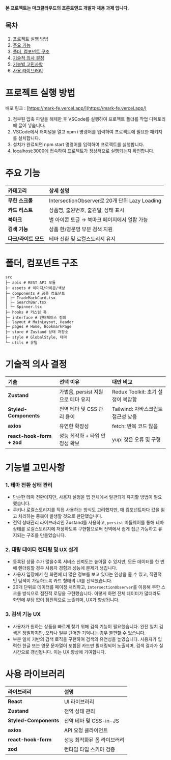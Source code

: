 **본 프로젝트는 마크클라우드의 프론트엔드 개발자 채용 과제 입니다.**

## 목차

1. [프로젝트 실행 방법](#프로젝트-실행-방법)
2. [주요 기능](#주요-기능)
3. [폴더, 컴포넌트 구조](#폴더-컴포넌트-구조)
4. [기술적 의사 결정](#기술적-의사-결정)
5. [기능별 고민사항](#기능별-고민사항)
6. [사용 라이브러리](#사용-라이브러리)

# 프로젝트 실행 방법

배포 링크 : [https://mark-fe.vercel.app/](https://mark-fe.vercel.app/)

1. 첨부된 압축 파일을 해제한 후 VSCode를 실행하여 프로젝트 폴더를 작업 디렉토리에 끌어 넣습니다.
2. VSCode에서 터미널을 열고 npm i 명령어를 입력하여 프로젝트에 필요한 패키지를 설치합니다.
3. 설치가 완료되면 npm start 명령어를 입력하여 프로젝트를 실행합니다.
4. localhost:3000에 접속하여 프로젝트가 정상적으로 실행되는지 확인합니다.

# 주요 기능

| 카테고리             | 상세 설명                                     |
| :------------------- | :-------------------------------------------- |
| **무한 스크롤**      | IntersectionObserver로 20개 단위 Lazy Loading |
| **카드 리스트**      | 상품명, 출원번호, 출원일, 상태 표시           |
| **북마크**           | 별 아이콘 토글 → 북마크 페이지에서 열람 가능  |
| **검색 기능**        | 상품 한/영문명 부분 검색 지원                 |
| **다크/라이트 모드** | 테마 전환 및 로컬스토리지 유지                |

# 폴더, 컴포넌트 구조

```text
src
├─ apis # REST API 모듈
├─ assets # 이미지/아이콘/색상
├─ components # 공용 컴포넌트
│ ├─ TradeMarkCard.tsx
│ ├─ SearchBar.tsx
│ └─ Spinner.tsx
├─ hooks # 커스텀 훅
├─ interface # 인터페이스 정의
├─ layout # MainLayout, Header
├─ pages # Home, BookmarkPage
├─ store # Zustand 상태 저장소
├─ style # GlobalStyle, 테마
└─ utils # 유틸
```

# 기술적 의사 결정

| 기술                      | 선택 이유                          | 대안 비교                          |
| :------------------------ | :--------------------------------- | :--------------------------------- |
| **Zustand**               | 가볍움, persist 지원으로 테마 유지 | Redux Toolkit: 초기 설정이 복잡함  |
| **Styled-Components**     | 전역 테마 및 CSS 관리 용이         | Tailwind: 자바스크립트 접근성 낮음 |
| **axios**                 | 유연한 확장성                      | fetch: 반복 코드 많음              |
| **react-hook-form + zod** | 성능 최적화 + 타입 안정성 확보     | yup: 잦은 오류 및 구형             |

# 기능별 고민사항

### 1. 테마 전환 상태 관리

- 단순한 테마 전환이지만, 사용자 설정을 앱 전체에서 일관되게 유지할 방법이 필요했습니다.
- 쿠키나 로컬스토리지를 직접 사용하는 방식도 고려했지만, 매 컴포넌트마다 값을 읽고 처리하는 중복이 발생할 것으로 판단했습니다.
- 전역 상태관리 라이브러리인 Zustand를 사용하고, `persist` 미들웨어를 통해 테마 상태를 로컬스토리지에 저장하도록 구현함으로써 전역에서 쉽게 접근 가능하고 유지되는 구조를 만들었습니다.

### 2. 대량 데이터 렌더링 및 UX 설계

- 등록된 상품 수가 많을수록 서비스 신뢰도는 높아질 수 있지만, 모든 데이터를 한 번에 렌더링할 경우 사용자 경험과 성능에 문제가 생깁니다.
- 사용자 입장에서 한 화면에 더 많은 정보를 보고 있다는 인상을 줄 수 있고, 직관적인 탐색이 가능하도록 카드 형태의 UI를 선택했습니다.
- 20개 단위로 데이터를 페이징 처리하고, `IntersectionObserver`를 이용해 무한 스크롤 방식으로 점진적 로딩을 구현했습니다. 이렇게 하면 전체 데이터가 많더라도 화면에 부담 없이 점진적으로 노출되며, UX가 향상됩니다.

### 3. 검색 기능 UX

- 사용자가 원하는 상품을 빠르게 찾기 위해 검색 기능이 필요했습니다. 완전 일치 검색은 정밀하지만, 오타나 일부 단어만 기억나는 경우 불편할 수 있습니다.
- 부분 일치 기반의 검색 로직을 구현하여 검색의 유연성을 높였습니다. 사용자가 입력한 한글 또는 영문 문자열이 포함된 카드만 필터링되어 노출되며, 검색 결과가 실시간으로 갱신됩니다. 이는 UX 향상에 기여합니다.

# 사용 라이브러리

| 라이브러리            | 설명                        |
| :-------------------- | :-------------------------- |
| **React**             | UI 라이브러리               |
| **Zustand**           | 전역 상태 관리              |
| **Styled-Components** | 전역 테마 및 CSS-in-JS      |
| **axios**             | API 요청 클라이언트         |
| **react-hook-form**   | 성능 최적화된 폼 라이브러리 |
| **zod**               | 런타임 타입 스키마 검증     |
